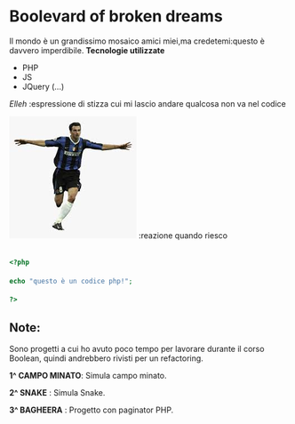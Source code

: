 # Boolevard of broken dreams

Il mondo è un grandissimo mosaico amici miei,ma credetemi:questo è davvero imperdibile.
**Tecnologie utilizzate**

- PHP
- JS
- JQuery (...)

 _Elleh_ :espressione di stizza cui mi lascio andare qualcosa non va nel codice

![Screenshot](ibra.jpg) :reazione quando riesco

```php  

<?php

echo "questo è un codice php!";

?>

```
## Note:

Sono progetti a cui ho avuto poco tempo per lavorare durante il corso Boolean, quindi andrebbero rivisti per un refactoring.

**1^ CAMPO MINATO**: Simula campo minato.

**2^ SNAKE** : Simula Snake.

**3^ BAGHEERA** : Progetto con paginator PHP.
